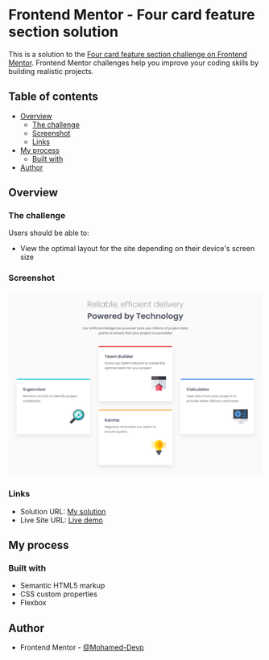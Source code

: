 # Frontend Mentor - Four card feature section solution

This is a solution to the [Four card feature section challenge on Frontend Mentor](https://www.frontendmentor.io/challenges/four-card-feature-section-weK1eFYK). Frontend Mentor challenges help you improve your coding skills by building realistic projects. 

## Table of contents

- [Overview](#overview)
  - [The challenge](#the-challenge)
  - [Screenshot](#screenshot)
  - [Links](#links)
- [My process](#my-process)
  - [Built with](#built-with)
- [Author](#author)

## Overview

### The challenge

Users should be able to:

- View the optimal layout for the site depending on their device's screen size

### Screenshot

![Demo screenshot](screenshot.png)

### Links

- Solution URL: [My solution](https://www.frontendmentor.io/solutions/responsive-four-card-features-section-yzuV9oVzBV)
- Live Site URL: [Live demo](https://mohamed-devp.github.io/four-card-features-section/)

## My process

### Built with

- Semantic HTML5 markup
- CSS custom properties
- Flexbox

## Author

- Frontend Mentor - [@Mohamed-Devp](https://www.frontendmentor.io/profile/Mohamed-Devp)